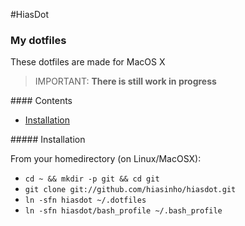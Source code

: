 #HiasDot

### My dotfiles

These dotfiles are made for MacOS X

> IMPORTANT: **There is still work in progress**

<a name=top>
#### Contents

* [Installation](#installation)

<a name=installation>
##### Installation

From your homedirectory (on Linux/MacOSX):

* `cd ~ && mkdir -p git && cd git`
* `git clone git://github.com/hiasinho/hiasdot.git`
* `ln -sfn hiasdot ~/.dotfiles`
* `ln -sfn hiasdot/bash_profile ~/.bash_profile`
